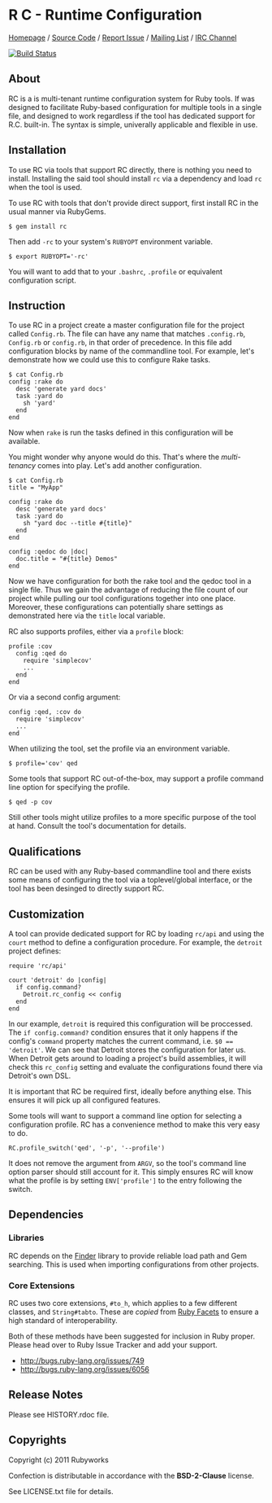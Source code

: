 # R C - Runtime Configuration

[Homepage](http://rubyworks.github.com/rc) /
[Source Code](http://github.com/rubyworks/rc) /
[Report Issue](http://github.com/rubyworks/rc/issues) /
[Mailing List](http://googlegroups.com/group/rubyworks-mailinglist) /
[IRC Channel](http://chat.us.freenode.net/rubyworks)

[![Build Status](https://secure.travis-ci.org/rubyworks/rc.png)](http://travis-ci.org/rubyworks/rc)


## About

RC is a is multi-tenant runtime configuration system for Ruby tools.
If was designed to facilitate Ruby-based configuration for multiple
tools in a single file, and designed to work regardless if the tool
has dedicated support for R.C. built-in. The syntax is simple, 
univerally applicable and flexible in use.


## Installation

To use RC via tools that support RC directly, there is nothing you need to
install. Installing the said tool should install `rc` via a dependency and
load `rc` when the tool is used.

To use RC with tools that don't provide direct support, first install RC
in the usual manner via RubyGems.

    $ gem install rc

Then add `-rc` to your system's `RUBYOPT` environment variable.

    $ export RUBYOPT='-rc'

You will want to add that to your `.bashrc`, `.profile` or equivalent configuration
script.


## Instruction

To use RC in a project create a master configuration file for the project called
`Config.rb`. The file can have any name that matches `.config.rb`, `Config.rb`
or `config.rb`, in that order of precedence. In this file add configuration
blocks by name of the commandline tool. For example, let's demonstrate how we could
use this to configure Rake tasks.

    $ cat Config.rb
    config :rake do
      desc 'generate yard docs'
      task :yard do
        sh 'yard'
      end
    end

Now when `rake` is run the tasks defined in this configuration will be available.

You might wonder why anyone would do this. That's where the *multi-tenancy*
comes into play. Let's add another configuration.

    $ cat Config.rb
    title = "MyApp"

    config :rake do
      desc 'generate yard docs'
      task :yard do
        sh "yard doc --title #{title}"
      end
    end

    config :qedoc do |doc|
      doc.title = "#{title} Demos"
    end

Now we have configuration for both the rake tool and the qedoc tool in
a single file. Thus we gain the advantage of reducing the file count of our 
project while pulling our tool configurations together into one place.
Moreover, these configurations can potentially share settings as demonstrated
here via the `title` local variable.

RC also supports profiles, either via a `profile` block:

    profile :cov
      config :qed do
        require 'simplecov'
        ...
      end
    end

Or via a second config argument:

    config :qed, :cov do
      require 'simplecov'
      ...
    end

When utilizing the tool, set the profile via an environment variable.

    $ profile='cov' qed

Some tools that support RC out-of-the-box, may support a profile command
line option for specifying the profile.

    $ qed -p cov

Still other tools might utilize profiles to a more specific purpose of
the tool at hand. Consult the tool's documentation for details.


## Qualifications

RC can be used with any Ruby-based commandline tool and there exists some
means of configuring the tool via a toplevel/global interface, or the tool
has been desinged to directly support RC.


## Customization

A tool can provide dedicated support for RC by loading `rc/api` and using the
`court` method to define a configuration procedure. For example, 
the `detroit` project defines:

    require 'rc/api'

    court 'detroit' do |config|
      if config.command?
        Detroit.rc_config << config
      end
    end

In our example, `detroit` is required this configuration will be proccessed.
The `if config.command?` condition ensures that it only happens if the config's
`command` property matches the current command, i.e. `$0 == 'detroit'`. We can
see that Detroit stores the configuration for later us. When Detroit gets
around to loading a project's build assemblies, it will check this `rc_config`
setting and evaluate the configurations found there via Detroit's own DSL.

It is important that RC be required first, ideally before anything else. This
ensures it will pick up all configured features.

Some tools will want to support a command line option for selecting a 
configuration profile. RC has a convenience method to make this very
easy to do.

    RC.profile_switch('qed', '-p', '--profile')

It does not remove the argument from `ARGV`, so the tool's command line option
parser should still account for it. This simply ensures RC will know what the
profile is by setting `ENV['profile']` to the entry following the switch.


## Dependencies

### Libraries

RC depends on the [Finder](http://rubyworks.github.com/finder) library
to provide reliable load path and Gem searching. This is used when importing
configurations from other projects.

### Core Extensions

RC uses two core extensions, `#to_h`, which applies to a few different
classes, and `String#tabto`. These are *copied* from
[Ruby Facets](http://rubyworks.github.com/facets) to ensure a high
standard of interoperability.

Both of these methods have been suggested for inclusion in Ruby proper.
Please head over to Ruby Issue Tracker and add your support.

* http://bugs.ruby-lang.org/issues/749
* http://bugs.ruby-lang.org/issues/6056


## Release Notes

Please see HISTORY.rdoc file.


## Copyrights

Copyright (c) 2011 Rubyworks

Confection is distributable in accordance with the **BSD-2-Clause** license.

See LICENSE.txt file for details.

